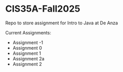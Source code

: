 # CIS35A-Fall2025
Repo to store assignment for Intro to Java at De Anza

Current Assignments:
* Assignment -1
* Assignment 0
* Assignment 1
* Assignment 2a
* Assignment 2

